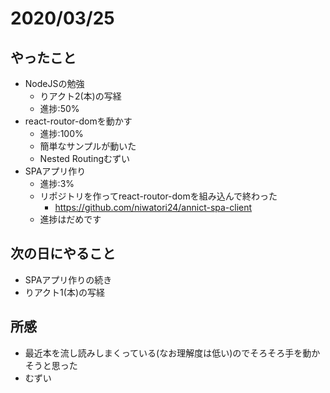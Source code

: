 # 2020/03/25
## やったこと
* NodeJSの勉強
  * りアクト2(本)の写経
  * 進捗:50%
* react-routor-domを動かす
  * 進捗:100%
  * 簡単なサンプルが動いた
  * Nested Routingむずい
* SPAアプリ作り
  * 進捗:3%
  * リポジトリを作ってreact-routor-domを組み込んで終わった
    * https://github.com/niwatori24/annict-spa-client
  * 進捗はだめです

## 次の日にやること
* SPAアプリ作りの続き
* りアクト1(本)の写経

## 所感
* 最近本を流し読みしまくっている(なお理解度は低い)のでそろそろ手を動かそうと思った
* むずい
